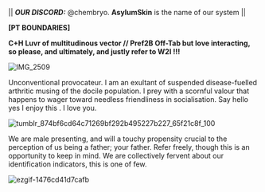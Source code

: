 || ***OUR DISCORD:*** @chembryo. **AsylumSkin** is the name of our system ||

**[PT BOUNDARIES]**

**C+H Luvr of multitudinous vector // Pref2B Off-Tab but love interacting, so please, and ultimately, and justly refer to W2I !!!**

![IMG_2509](https://github.com/user-attachments/assets/50571351-2dc2-4e15-a470-14bf08a52c98)

Unconventional provocateur. I am an exultant of suspended disease-fuelled arthritic musing of the docile population. I prey with a scornful valour that happens to wager toward needless friendliness in socialisation. Say hello yes I enjoy this . I love you.

![tumblr_874bf6cd64c71269bf292b495227b227_65f21c8f_100](https://github.com/user-attachments/assets/ed3731e6-b24f-4579-a76c-0052d75f5d66)

We are male presenting, and will a touchy propensity crucial to the perception of us being a father; your father. Refer freely, though this is an opportunity to keep in mind. We are collectively fervent about our identification indicators, this is one of few.

![ezgif-1476cd41d7cafb](https://github.com/user-attachments/assets/e9b05709-a8ec-4349-9b01-f8e972a65d5c)
